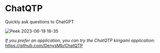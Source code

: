 # ChatQTP
Quickly ask questions to ChatGPT

![Peek 2023-06-19 18-35](https://github.com/DenysMb/ChatQTP-Plasmoid/assets/33737137/07002641-133c-4f66-b83a-c25ed66a81ca)

*If you prefer an application, you can try the ChatQTP kirigami application:* https://github.com/DenysMb/ChatQTP
